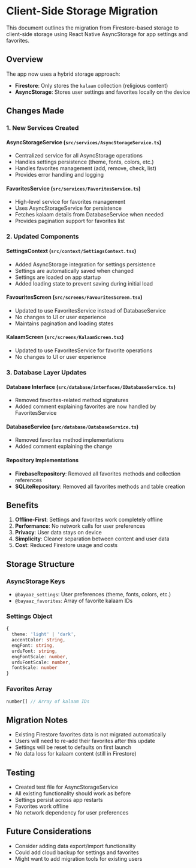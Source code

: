 # Client-Side Storage Migration

This document outlines the migration from Firestore-based storage to client-side storage using React Native AsyncStorage for app settings and favorites.

## Overview

The app now uses a hybrid storage approach:
- **Firestore**: Only stores the `kalaam` collection (religious content)
- **AsyncStorage**: Stores user settings and favorites locally on the device

## Changes Made

### 1. New Services Created

#### AsyncStorageService (`src/services/AsyncStorageService.ts`)
- Centralized service for all AsyncStorage operations
- Handles settings persistence (theme, fonts, colors, etc.)
- Handles favorites management (add, remove, check, list)
- Provides error handling and logging

#### FavoritesService (`src/services/FavoritesService.ts`)
- High-level service for favorites management
- Uses AsyncStorageService for persistence
- Fetches kalaam details from DatabaseService when needed
- Provides pagination support for favorites list

### 2. Updated Components

#### SettingsContext (`src/context/SettingsContext.tsx`)
- Added AsyncStorage integration for settings persistence
- Settings are automatically saved when changed
- Settings are loaded on app startup
- Added loading state to prevent saving during initial load

#### FavouritesScreen (`src/screens/FavouritesScreen.tsx`)
- Updated to use FavoritesService instead of DatabaseService
- No changes to UI or user experience
- Maintains pagination and loading states

#### KalaamScreen (`src/screens/KalaamScreen.tsx`)
- Updated to use FavoritesService for favorite operations
- No changes to UI or user experience

### 3. Database Layer Updates

#### Database Interface (`src/database/interfaces/IDatabaseService.ts`)
- Removed favorites-related method signatures
- Added comment explaining favorites are now handled by FavoritesService

#### DatabaseService (`src/database/DatabaseService.ts`)
- Removed favorites method implementations
- Added comment explaining the change

#### Repository Implementations
- **FirebaseRepository**: Removed all favorites methods and collection references
- **SQLiteRepository**: Removed all favorites methods and table creation

## Benefits

1. **Offline-First**: Settings and favorites work completely offline
2. **Performance**: No network calls for user preferences
3. **Privacy**: User data stays on device
4. **Simplicity**: Cleaner separation between content and user data
5. **Cost**: Reduced Firestore usage and costs

## Storage Structure

### AsyncStorage Keys
- `@bayaaz_settings`: User preferences (theme, fonts, colors, etc.)
- `@bayaaz_favorites`: Array of favorite kalaam IDs

### Settings Object
```typescript
{
  theme: 'light' | 'dark',
  accentColor: string,
  engFont: string,
  urduFont: string,
  engFontScale: number,
  urduFontScale: number,
  fontScale: number
}
```

### Favorites Array
```typescript
number[] // Array of kalaam IDs
```

## Migration Notes

- Existing Firestore favorites data is not migrated automatically
- Users will need to re-add their favorites after this update
- Settings will be reset to defaults on first launch
- No data loss for kalaam content (still in Firestore)

## Testing

- Created test file for AsyncStorageService
- All existing functionality should work as before
- Settings persist across app restarts
- Favorites work offline
- No network dependency for user preferences

## Future Considerations

- Consider adding data export/import functionality
- Could add cloud backup for settings and favorites
- Might want to add migration tools for existing users
